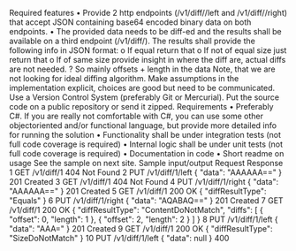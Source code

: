 ﻿Required features
• Provide 2 http endpoints (<host>/v1/diff/<ID>/left and <host>/v1/diff/<ID>/right) that accept
JSON containing base64 encoded binary data on both endpoints.
• The provided data needs to be diff-ed and the results shall be available on a third endpoint
(<host>/v1/diff/<ID>). The results shall provide the following info in JSON format:
o If equal return that
o If not of equal size just return that
o If of same size provide insight in where the diff are, actual diffs are not needed.
? So mainly offsets + length in the data
Note, that we are not looking for ideal diffing algorithm.
Make assumptions in the implementation explicit, choices are good but need to be communicated.
Use a Version Control System (preferably Git or Mercurial). Put the source code on a public repository
or send it zipped.
Requirements
• Preferably C#. If you are really not comfortable with C#, you can use some other objectoriented
and/or functional language, but provide more detailed info for running the solution
• Functionality shall be under integration tests (not full code coverage is required)
• Internal logic shall be under unit tests (not full code coverage is required)
• Documentation in code
• Short readme on usage
See the sample on next site.
Sample input/output
Request Response
1 GET /v1/diff/1 404 Not Found
2 PUT /v1/diff/1/left
{
"data": "AAAAAA=="
}
201 Created
3 GET /v1/diff/1 404 Not Found
4 PUT /v1/diff/1/right
{
"data": "AAAAAA=="
}
201 Created
5 GET /v1/diff/1 200 OK
{
"diffResultType": "Equals"
}
6 PUT /v1/diff/1/right
{
"data": "AQABAQ=="
}
201 Created
7 GET /v1/diff/1 200 OK
{
"diffResultType": "ContentDoNotMatch",
"diffs": [
 {
 "offset": 0,
 "length": 1
 },
 {
 "offset": 2,
 "length": 2
 }
]
}
8 PUT /v1/diff/1/left
{
 "data": "AAA="
}
201 Created
9 GET /v1/diff/1 200 OK
{
"diffResultType": "SizeDoNotMatch"
}
10 PUT /v1/diff/1/left
{
 "data": null
}
400